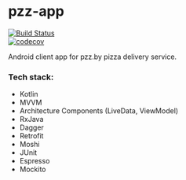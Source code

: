 # pzz-app
[![Build Status](https://app.bitrise.io/app/15b68cf6750f907f/status.svg?token=KAInpq8uki0f5DIApBtY9Q&branch=development)](https://app.bitrise.io/app/15b68cf6750f907f)      
[![codecov](https://codecov.io/gh/Artan1s/pzz-app/branch/development/graph/badge.svg)](https://codecov.io/gh/Artan1s/pzz-app)

Android client app for pzz.by pizza delivery service.

### Tech stack:
- Kotlin
- MVVM
- Architecture Components (LiveData, ViewModel)
- RxJava
- Dagger
- Retrofit
- Moshi
- JUnit
- Espresso
- Mockito
